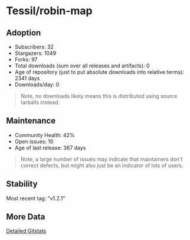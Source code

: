 # Tessil/robin-map

## Adoption

- Subscribers: 32
- Stargazers: 1049
- Forks: 97
- Total downloads (sum over all releases and artifacts): 0
- Age of repository (just to put absolute downloads into relative terms): 2341 days
- Downloads/day: 0

> Note, no downloads likely means this is distributed using source tarballs instead.

## Maintenance

- Community Health: 42%
- Open issues: 10
- Age of last release: 367 days

> Note, a large number of issues may indicate that maintainers don't correct defects, but might also
> just be an indicator of lots of users.

## Stability

Most recent tag: "v1.2.1"

## More Data

[Detailed Gitstats](/bazel-catalog/gitstats/Tessil/robin-map)

